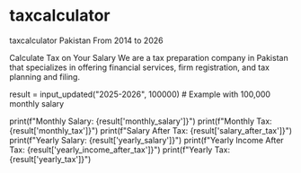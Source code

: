 # taxcalculator
taxcalculator Pakistan From 2014 to 2026

Calculate Tax on Your Salary
We are a tax preparation company in Pakistan that specializes in offering financial services, firm registration, and tax planning and filing.


result = input_updated("2025-2026", 100000)  # Example with 100,000 monthly salary

print(f"Monthly Salary: {result['monthly_salary']}")
print(f"Monthly Tax: {result['monthly_tax']}")
print(f"Salary After Tax: {result['salary_after_tax']}")
print(f"Yearly Salary: {result['yearly_salary']}")
print(f"Yearly Income After Tax: {result['yearly_income_after_tax']}")
print(f"Yearly Tax: {result['yearly_tax']}")
